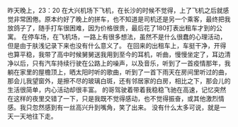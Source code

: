 昨天晚上，23：20 在大兴机场下飞机，在长沙的时候不觉得，上了飞机之后就感觉非常困倦。原本约好了晚上的拼车，也不知道是司机还是另一个乘客，最终把我放鸽子了，随手打车很困难，因为价格很贵，最后花了180打表出租车才到的公寓。
在停车场，在飞机场，一路上有很多想法，虽然不是什么很蠢的心理活动，但是由于肤浅记录下来也没有什么意义了。
在回来的出租车上，车挺干净，开得也算平稳，我带了高中时候舅舅送我用到至今的耳机，听曲，慢慢坐定了，耳边清净以后，只有汽车持续行驶在公路上的噪声，以及音乐，听到了一首疫情那年，我躺在家里的屋檐顶上，晒太阳时听的歌曲，听到了一首下雨天在房间里听过的曲，那会儿我望窗外，是擦不尽的玻璃白斑，还有邻居家的白房，相比之下，那会儿的生活很简单，内心活动却很丰富。
的哥驾驶着带着我稳稳飞驰在高速，记忆突然在这样的夜里交错了一下，只是我既不觉得感动，也不觉得振奋，或其他激烈情感。我只忽然感到有一丝高兴升到嘴角，笑了出来。
没有什么太多可说，就是一天一天地往下走。